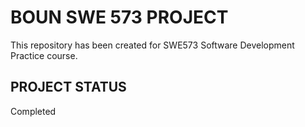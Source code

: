 # BOUN SWE 573 PROJECT
This repository has been created for SWE573 Software Development Practice course.
## PROJECT STATUS
Completed